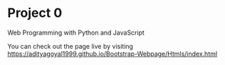 # Project 0

Web Programming with Python and JavaScript

You can check out the page live by visiting https://adityagoyal1999.github.io/Bootstrap-Webpage/Htmls/index.html
